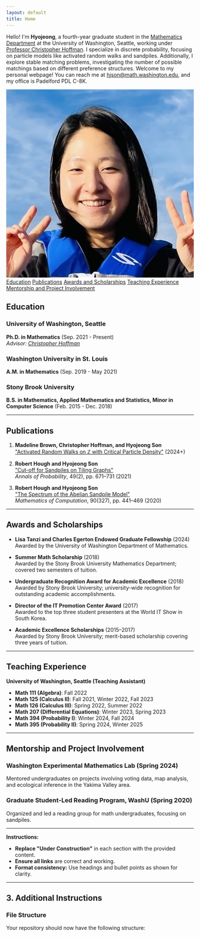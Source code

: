 ```yaml
---
layout: default
title: Home
---
```


<!-- Introduction Section -->
<div class="intro">
  <p>
    Hello! I'm <strong>Hyojeong</strong>, a fourth-year graduate student in the <a href="https://math.washington.edu" target="_blank">Mathematics Department</a> at the University of Washington, Seattle, working under <a href="https://sites.math.washington.edu/~hoffman/" target="_blank">Professor Christopher Hoffman</a>. I specialize in discrete probability, focusing on particle models like activated random walks and sandpiles. Additionally, I explore stable matching problems, investigating the number of possible matchings based on different preference structures. Welcome to my personal webpage! You can reach me at <a href="mailto:hjson@math.washington.edu">hjson@math.washington.edu</a>, and my office is Padelford PDL C-8K.
  </p>
  <img src="/assets/files/profile.jpeg" alt="Profile Picture">
</div>

<!-- Navigation Links -->
<div class="section-links">
  <a href="#education">Education</a>
  <a href="#publications">Publications</a>
  <a href="#awards">Awards and Scholarships</a>
  <a href="#teaching-experience">Teaching Experience</a>
  <a href="#mentorship">Mentorship and Project Involvement</a>
</div>

<!-- Sections -->

## Education
<a id="education"></a>

### University of Washington, Seattle
**Ph.D. in Mathematics** (Sep. 2021 - Present)  
*Advisor: [Christopher Hoffman](https://sites.math.washington.edu/~hoffman/)*

### Washington University in St. Louis
**A.M. in Mathematics** (Sep. 2019 - May 2021)

### Stony Brook University
**B.S. in Mathematics, Applied Mathematics and Statistics, Minor in Computer Science** (Feb. 2015 - Dec. 2018)

---

## Publications
<a id="publications"></a>

1. **Madeline Brown, Christopher Hoffman, and Hyojeong Son**  
   ["Activated Random Walks on ℤ with Critical Particle Density"](https://arxiv.org/abs/2411.07609) (2024+)

2. **Robert Hough and Hyojeong Son**  
   ["Cut-off for Sandpiles on Tiling Graphs"](https://arxiv.org/abs/1902.04174)  
   *Annals of Probability*, 49(2), pp. 671–731 (2021)

3. **Robert Hough and Hyojeong Son**  
   ["The Spectrum of the Abelian Sandpile Model"](https://arxiv.org/abs/1905.07015)  
   *Mathematics of Computation*, 90(327), pp. 441–469 (2020)

---

## Awards and Scholarships
<a id="awards"></a>

- **Lisa Tanzi and Charles Egerton Endowed Graduate Fellowship** (2024)  
  Awarded by the University of Washington Department of Mathematics.

- **Summer Math Scholarship** (2018)  
  Awarded by the Stony Brook University Mathematics Department; covered two semesters of tuition.

- **Undergraduate Recognition Award for Academic Excellence** (2018)  
  Awarded by Stony Brook University; university-wide recognition for outstanding academic accomplishments.

- **Director of the IT Promotion Center Award** (2017)  
  Awarded to the top three student presenters at the World IT Show in South Korea.

- **Academic Excellence Scholarships** (2015–2017)  
  Awarded by Stony Brook University; merit-based scholarship covering three years of tuition.

---

## Teaching Experience
<a id="teaching-experience"></a>

**University of Washington, Seattle (Teaching Assistant)**

- **Math 111 (Algebra)**: Fall 2022
- **Math 125 (Calculus II)**: Fall 2021, Winter 2022, Fall 2023
- **Math 126 (Calculus III)**: Spring 2022, Summer 2022
- **Math 207 (Differential Equations)**: Winter 2023, Spring 2023
- **Math 394 (Probability I)**: Winter 2024, Fall 2024
- **Math 395 (Probability II)**: Spring 2024, Winter 2025

---

## Mentorship and Project Involvement
<a id="mentorship"></a>

### Washington Experimental Mathematics Lab (Spring 2024)
Mentored undergraduates on projects involving voting data, map analysis, and ecological inference in the Yakima Valley area.

### Graduate Student-Led Reading Program, WashU (Spring 2020)
Organized and led a reading group for math undergraduates, focusing on sandpiles.

---

**Instructions:**

- **Replace "Under Construction"** in each section with the provided content.
- **Ensure all links** are correct and working.
- **Format consistency:** Use headings and bullet points as shown for clarity.

---

## **3. Additional Instructions**

### **File Structure**

Your repository should now have the following structure:

